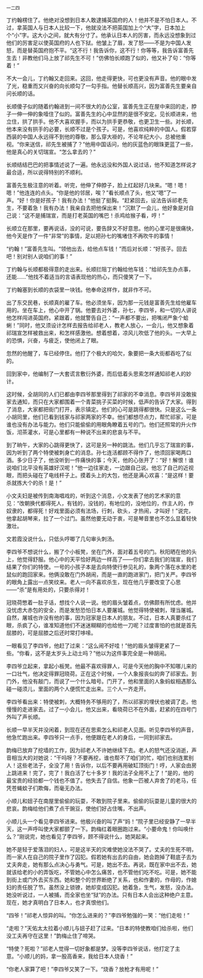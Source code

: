     一二四 

   丁约翰楞住了。他绝对没想到日本人敢逮捕英国府的人！他并不是不怕日本人。不过，拿英国人与日本人比较一下，他就没法不把英国加上个“大”字，日本加上个“小”字。这大小之间，就大有分寸了。他承认日本人的厉害，而永远没想象到过他们的厉害足以使英国府的人也下狱。他皱上了眉，发了怒——不是为中国人发怒，而是替英国府抱不平。“这不行！我告诉你，这不行！你等等，我告诉富善先生去！非教他们马上放了祁先生不可！”仿佛怕长顺跑了似的，他又补了句：“你等着！”

   不大一会儿，丁约翰又走回来。这回，他走得更快，可也更没有声音。他的眼中发了光，稳重而又兴奋的向长顺勾了一勾手指。他替长顺高兴，因为富善先生要亲自问长顺的话。

   长顺傻子似的随着约翰进到一间不很大的办公室，富善先生正在屋中来回的走，脖子一伸一伸的象噎住了似的。富善先生的心中显然的是很不安定。见长顺进来，他立住，拱了拱手。他不大喜欢握手，而以为拱手更恭敬，也更卫生一些。对长顺，他本来没有拱手的必要，长顺不过是个孩子。可是，他喜欢纯粹的中国人。假若穿西装的中国人永远得不到他的尊敬，那么穿大褂的，不论年纪大小，总被他重视。“你来送信，祁先生被捕了？”他用中国话问，他的灰蓝色的眼珠更蓝了一些，他是真心的关切瑞宣。“怎么拿去的？”

   长顺结结巴巴的把事情述说了一遍。他永远没和外国人说过话，他不知道怎样说才最合适，所以说得特别的不顺利。

   富善先生极注意的听着。听完，他伸了伸脖子，脸上红起好几块来。“嗯！嗯！嗯！”他连连的点头。“你是他的邻居，唉？”看长顺点了头，他又“嗯”了一声。“好！你是好孩子！我有办法！”他挺了挺胸。“赶紧回去，设法告诉祁老先生，不要着急！我有办法！我亲自去把他保出来！”沉默了一会儿，他好象是对自己说：“这不是捕瑞宣，而是打老英国的嘴巴！杀鸡给猴子看，哼！”

   长顺立在那里，要再说话，没的可说，要告辞又不好意思。他的心里可是很痛快，他今天是作了一件“非常”的事情，足以把孙七的嘴堵住不再吹牛的事情！

   “约翰！”富善先生叫。“领他出去，给他点车钱！”而后对长顺：“好孩子。回去吧！别对别人说咱们的事！”

   丁约翰与长顺都极得意的走出来。长顺拦阻丁约翰给他车钱：“给祁先生办点事，还能……”他找不着适当的言语表现他的热心，而只傻笑了一下。

   丁约翰塞到长顺的衣袋里一块钱。他奉命这样作，就非作不可。

   出了东交民巷，长顺真的雇了车。他必须坐车，因为那一元钱是富善先生给他雇车用的。坐在车上，他心中开了锅。他要去对外婆，孙七，李四爷，和一切的人讲说他怎样闯进英国府。紧跟着，他就警告自己：“一声都不要出，把嘴闭严象个蛤蜊！”同时，他又须设计怎样去报告给祁老人，教老人放心，一会儿，他又想象着祁瑞宣怎样被救出来，和怎样感激他。想着想着，凉风儿吹低了他的头。一大早上的恐惧，兴奋，与疲乏，使他闭上了眼。

   忽然的他醒了，车已经停住。他打了个极大的哈欠，象要把一条大街都吞吃了似的。

   回到家中，他编制了一大套谎言敷衍外婆，而后低着头思索怎样通知祁老人的妙计。

   这时候，全胡同的人们已都由李四爷那里得到了祁家的不幸消息。李四爷并没敢挨家去通知，而只在大家都围着一个青菜挑子买菜的时候，低声的告诉了大家。得到了消息，大家都把街门打开，表示镇定。他们的心可是跳得都很快。只是这么一条小胡同里，他们已看到钱家与祁家两家的不幸。他们都想尽点力，帮忙祁家，可是谁也没有办法与能力。他们只能偷偷的用眼角瞭着五号的门。他们还照常的升火作饭，沏茶灌水，可是心里都有一种说不出来的悲哀与不平。

   到了晌午，大家的心跳得更快了，这可是另一种的跳法。他们几乎忘了瑞宣的事，因为听到了两个特使被刺身亡的消息。孙七连活都顾不得作了，他须回家喝两口酒。多少日子了，他没听到一件痛快的事；今天，他的心张开了：“好！解恨！谁说咱们北平没有英雄好汉呢！”他一边往家走，一边跟自己说。他忘了自己的近视眼，而把头碰在了电线杆子上。摸着头上的大包，他还是满心欢喜：“是这样！要杀就拣大个的杀！是！”

   小文夫妇是被传到南海唱戏的，听到这个消息，小文发表了他的艺术家的意见：“改朝换代都得死人，有钱的，没钱的，有地位的，没地位的，作主人的，作奴隶的，都得死！好戏里面必须有法场，行刺，砍头，才热闹，才叫好！”说完，他拿起胡琴来，拉了一个过门。虽然他要无动于衷，可是琴音里也不怎么显着轻快激壮。

   文若霞没说什么，只低头哼唧了几句审头刺汤。

   李四爷不想说什么，搬了个小板凳，坐在门外，面对着五号的门。秋阳晒在他的头上，他觉得舒服。他心中的天平恰好两边一样高了——你们拿去我们的瑞宣，我们结果了你们的特使。一号的小孩子本是去向特使行参见礼的，象两个落在水里的老鼠似的跑回家来。他俩没敢在门外胡闹，而是一直的跑进家门，把门关严。李四爷的眼角上露出一点笑纹来。老人一向不喜欢杀生，现在他几乎要改变了心思——“杀”是有用处的，只要杀得对！

   冠晓荷憋着一肚子话，想找个人说一说。他的眉头皱着点，仿佛颇有所忧虑。他并没忧虑大赤包的安全，而是发愁恐怕日本人要屠城。他觉得特使被刺，理当屠城。自然，屠城也许没有他的事，因为冠家是日本人的朋友。不过，日本人真要杀红了眼，杀疯了心，谁准知道他们不迷迷糊糊的也给他一刀呢？过度害怕的也就是首先屈膝的，可是屈膝之后还时常打哆嗦。

   一眼看见了李四爷，他赶了过来：“这么闹不好哇！”他的眉头皱得更紧了一些。“你看，这不是太岁头上动土吗？”他以为这件事完全是一种胡闹。

   李四爷立起来，拿起小板凳。他最不喜欢得罪人，可是今天他的胸中不知哪儿来的一口壮气，他决定得罪冠晓荷。正在这个时候，一个人象报丧似的奔了祁家去。到门外，他没有敲门，而说了一个什么暗号。门开了，他和里面的人象蚂蚁相遇那么碰一碰须儿，里面的两个人便慌忙走出来。三个人一齐走开。

   李四爷看出来：特使被刺，大概特务不够用的了，所以祁家的埋伏也被调了走。他慢慢的走进家去。过了一小会儿，他又出来，看晓荷已不在外面，赶紧的在四号门外叫了声长顺。

   长顺一早半天并没闲着，到现在还在思索怎么和祁老人见面。听见李四爷的声音，他急忙跑出来。李四爷只一点手，他便跟在老人的身后，一同到祁家去。

   韵梅已放弃了挖墙的工作，因为祁老人不许她继续下去。老人的怒气还没消逝，声音相当大的对她说：“干吗呀？不要再挖，谁也帮不了咱们的忙，咱们也别连累别人！这些老法子，全没了用！告诉你，以后不要再用破缸顶街门！哼，人家会由房上跳进来！完了，完了！我白活了七十多岁！我的法子全用不上了！”是的，他的最宝贵的经验都一个钱也不值了。他失去了自信。他象一匹被人弃舍了的老马，任凭苍蝇蚊子们欺侮，而毫无办法。

   小顺儿和妞子在南屋里偷偷的玩耍，不敢到院子里来。偷偷的玩耍是儿童的很大的悲哀。韵梅给他们煮了点干豌豆，使他们好占住嘴，不出声。

   小顺儿头一个看见李四爷进来。他极兴奋的叫了声“妈！”院子里已经安静了一早半天，这一声呼叫使大家都颤了一下。韵梅红着眼圈跑过来。“小要命鬼！你叫唤什么？”刚说完，她也看见了李四爷，顾不得说什么，她哭起来。

   她不是轻于爱落泪的妇人，可是这半天的灾难使她没法不哭了。丈夫的生死不明，而一家人在自己的院子里作了囚犯。假若她有出去的自由，她会跑掉了鞋底子去为丈夫奔走，她有那么点决心与勇气。可是，她出不去。再说，既在家中出不去，她就该给老的小的弄饭吃，不管她心中怎么痛苦，也不管他们吃不吃。可是，她不能到街上或门外去买东西。她和整个的世界断绝了关系，也和作妻的，作母的，作媳妇的责任脱了节。虽然没上锁镣，她却变成囚犯。她着急，生气，发怒，没办法。她没听说过，一人被捕，而全家也坐“狱”的办法。只有日本人会出这种绝户主意。现在，她才真明白了日本人，也才真恨他们。

   “四爷！”祁老人惊异的叫。“你怎么进来的？”李四爷勉强的一笑：“他们走啦！”

   “走啦？”天佑太太拉着小顺儿与妞子赶了过来。“日本的特使教咱们给杀啦，他们没工夫再守在这里！”韵梅止住了啼哭。

   “特使？死啦？”祁老人觉得一切好象都是梦。没等李四爷说话，他打定了主意。“小顺儿的妈，拿一股高香来，我给日本人烧香！”

   “你老人家算了吧！”李四爷又笑了一下。“烧香？放枪才有用呢！”


